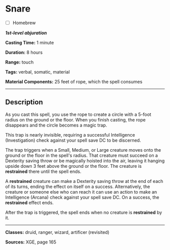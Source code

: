 # Snare

- [ ] Homebrew

***1st-level abjuration***

**Casting Time:** 1 minute

**Duration:** 8 hours

**Range:** touch

**Tags:** verbal, somatic, material

**Material Components:** 25 feet of rope, which the spell consumes

---

## Description
As you cast this spell, you use the rope to create a circle with a 5-foot radius on the ground or the floor. When you finish casting, the rope disappears and the circle becomes a magic trap.

This trap is nearly invisible, requiring a successful Intelligence (Investigation) check against your spell save DC to be discerned.

The trap triggers when a Small, Medium, or Large creature moves onto the ground or the floor in the spell's radius. That creature must succeed on a Dexterity saving throw or be magically hoisted into the air, leaving it hanging upside down 3 feet above the ground or the floor. The creature is **restrained** there until the spell ends.

A **restrained** creature can make a Dexterity saving throw at the end of each of its turns, ending the effect on itself on a success. Alternatively, the creature or someone else who can reach it can use an action to make an Intelligence (Arcana) check against your spell save DC. On a success, the **restrained** effect ends.

After the trap is triggered, the spell ends when no creature is **restrained** by it.

---

**Classes:** druid, ranger, wizard, artificer (revisited)

**Sources:** XGE, page 165
